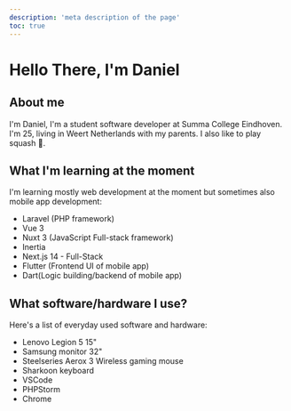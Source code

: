 ```yaml
---
description: 'meta description of the page'
toc: true
--- 
```

# Hello There, I'm Daniel

## About me

I'm Daniel, I'm a student software developer at Summa College Eindhoven. I'm 25, living in Weert Netherlands with my parents. I also like to play squash 💪.

## What I'm learning at the moment

I'm learning mostly web development at the moment but sometimes also mobile app development:

- Laravel (PHP framework)
- Vue 3
- Nuxt 3 (JavaScript Full-stack framework)
- Inertia
- Next.js 14 - Full-Stack
- Flutter (Frontend UI of mobile app)
- Dart(Logic building/backend of mobile app)

## What software/hardware I use?

Here's a list of everyday used software and hardware:

- Lenovo Legion 5 15"
- Samsung monitor 32"
- Steelseries Aerox 3 Wireless gaming mouse
- Sharkoon keyboard
- VSCode
- PHPStorm
- Chrome